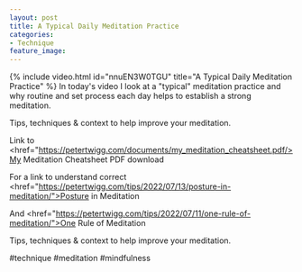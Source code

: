 ```yaml
---
layout: post
title: A Typical Daily Meditation Practice
categories:
- Technique
feature_image: 
---
```


{% include video.html id="nnuEN3W0TGU" title="A Typical Daily Meditation Practice" %}
In today's video I look at a "typical" meditation practice and why routine and set process each day helps to establish a strong meditation.

Tips, techniques & context to help improve your meditation. 

Link to <href="https://petertwigg.com/documents/my_meditation_cheatsheet.pdf/>My Meditation Cheatsheet PDF download</a>

For a link to understand correct <href="https://petertwigg.com/tips/2022/07/13/posture-in-meditation/">Posture in Meditation</a>

And <href="https://petertwigg.com/tips/2022/07/11/one-rule-of-meditation/">One Rule of Meditation</a>

Tips, techniques & context to help improve your meditation. 

#technique #meditation #mindfulness 

